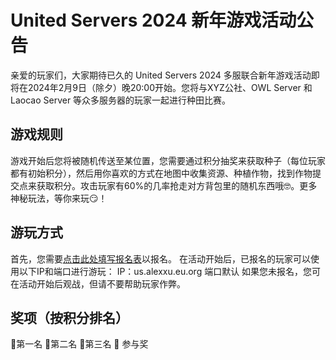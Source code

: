 # United Servers 2024 新年游戏活动公告
亲爱的玩家们，大家期待已久的 United Servers 2024 多服联合新年游戏活动即将在2024年2月9日（除夕）晚20:00开始。您将与XYZ公社、OWL Server 和 Laocao Server 等众多服务器的玩家一起进行种田比赛。
## 游戏规则
游戏开始后您将被随机传送至某位置，您需要通过积分抽奖来获取种子（每位玩家都有初始积分），然后用你喜欢的方式在地图中收集资源、种植作物，找到作物提交点来获取积分。攻击玩家有60%的几率抢走对方背包里的随机东西哦🤓。更多神秘玩法，等你来玩😏！
## 游玩方式
首先，您需要[点击此处填写报名表](https://www.lediaocha.com/r/kvmkk)以报名。
在活动开始后，已报名的玩家可以使用以下IP和端口进行游玩：
IP：us.alexxu.eu.org 端口默认
如果您未报名，您可在活动开始后观战，但请不要帮助玩家作弊。
## 奖项（按积分排名）
🥇第一名
🥈第二名
🥉第三名
🎁 参与奖
